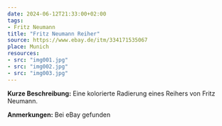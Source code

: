```yaml
---
date: 2024-06-12T21:33:00+02:00
tags:
- Fritz Neumann
title: "Fritz Neumann Reiher"
source: https://www.ebay.de/itm/334171535067
place: Munich
resources:
- src: "img001.jpg"
- src: "img002.jpg"
- src: "img003.jpg"
---
```


**Kurze Beschreibung:** Eine kolorierte Radierung eines Reihers von Fritz Neumann.

**Anmerkungen:** Bei eBay gefunden
